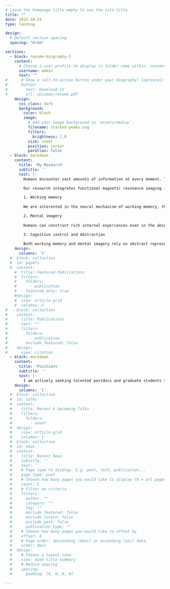 ```yaml
---
# Leave the homepage title empty to use the site title
title: ""
date: 2022-10-24
type: landing

design:
  # Default section spacing
  spacing: "6rem"

sections:
  - block: resume-biography-3
    content:
      # Choose a user profile to display (a folder name within `content/authors/`)
      username: admin
      text: ""
#      # Show a call-to-action button under your biography? (optional)
#      button:
#        text: Download CV
#        url: uploads/resume.pdf
    design:
      css_class: dark
      background:
        color: black
        image:
          # Add your image background to `assets/media/`.
          filename: stacked-peaks.svg
          filters:
            brightness: 1.0
          size: cover
          position: center
          parallax: false
  - block: markdown
    content:
      title: 'My Research'
      subtitle: ''
      text: |-
        Humans encounter vast amounts of information at every moment. The ability to perform complex mental computations and adapt flexibly to the changing environments constitutes the core of human cognition, and underlies higher-level cognition such as inference, language comprehension, and problem solving. The primary objective of my lab is to understand the neural mechanisms underlying such complex and flexible behaviors.  

        Our research integrates functional magnetic resonance imaging (fMRI), scalp electroencephalography (EEG), magnetoencephalography (MEG), intracranial EEG (iEEG), with psychophysics and computational modeling, to investigate the neural mechanisms underlying visual and high-level cognition. Specifically, we focus on the following areas:  

        1. Working memory
        
        We are interested in the neural mechanism of working memory, the ability to maintain and manipulate information in mind for a short period of time in order to serve current behavior demands. Previous work has suggested a distributed cortical network in working memory, including sensory, parietal, and frontal cortex; yet the respective contribution of these cortical regions in working memory has remained elusive. How are maintenance and manipulation functions of working memory supported by the distributed cortical network?

        2. Mental imagery
        
        Humans can construct rich internal experiences even in the absence of external sensory input. How do we generate vivid imagery experiences in our brain? How does internally-constructed mental imagery differ from perceptual and mnemonic experiences derived externally? 

        3. Cognitive control and Abstraction
        
        Both working memory and mental imagery rely on abstract representations of knowledge and concepts. Abstract representations provide a foundation for fast, effective learning and generalization during flexible behaviors. We are particularly interested how abstract information (such as concrete and abstract structural information) is represented in working memory and imagery. Along this line of research, we aim to elucidate how working memory and long-term memory interact in the brain. 
    design:
      columns: '1'
  #- block: collection
  #  id: papers
  #  content:
    #  title: Featured Publications
    #  filters:
    #    folders:
    #      - publication
    #    featured_only: true
    #design:
    #  view: article-grid
    #  columns: 2
#  - block: collection
#    content:
#      title: Publications
#      text: ""
#      filters:
#        folders:
#          - publication
#        exclude_featured: false
#    design:
#      view: citation
  - block: markdown
    content:
      title: 'Positions'
      subtitle: ''
      text: |-
        I am actively seeking talented postdocs and graduate students to join the lab. Please email me with your CV if you are interested!
    design:
      columns: '1'
  #- block: collection
  #  id: talks
  #  content:
  #    title: Recent & Upcoming Talks
  #    filters:
  #      folders:
  #        - event
  #  design:
  #    view: article-grid
  #    columns: 1
  #- block: collection
  #  id: news
  #  content:
  #    title: Recent News
  #    subtitle: ''
  #    text: ''
  #    # Page type to display. E.g. post, talk, publication...
  #    page_type: post
  #    # Choose how many pages you would like to display (0 = all pages)
  #    count: 5
  #    # Filter on criteria
  #    filters:
  #      author: ""
  #      category: ""
  #      tag: ""
  #      exclude_featured: false
  #      exclude_future: false
  #      exclude_past: false
  #      publication_type: ""
  #    # Choose how many pages you would like to offset by
  #    offset: 0
  #    # Page order: descending (desc) or ascending (asc) date.
  #    order: desc
  #  design:
  #    # Choose a layout view
  #    view: date-title-summary
  #    # Reduce spacing
  #    spacing:
  #      padding: [0, 0, 0, 0]

---
```

